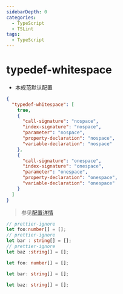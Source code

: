 ```yaml
---
sidebarDepth: 0
categories:
  - TypeScript
  - TSLint
tags:
  - TypeScript
---
```


# typedef-whitespace

<Badge text="TSOnly" type="warn" vertical="middle" />
<Badge text="HasFixer" vertical="middle" />

- 本规范默认配置

```json
{
  "typedef-whitespace": [
    true,
    {
      "call-signature": "nospace",
      "index-signature": "nospace",
      "parameter": "nospace",
      "property-declaration": "nospace",
      "variable-declaration": "nospace"
    },
    {
      "call-signature": "onespace",
      "index-signature": "onespace",
      "parameter": "onespace",
      "property-declaration": "onespace",
      "variable-declaration": "onespace"
    }
  ]
}
```

> 参见[配置详情](https://palantir.github.io/tslint/rules/typedef-whitespace/)

<div class="code-style bad">

```ts
// prettier-ignore
let foo:number[] = [];
// prettier-ignore
let bar : string[] = [];
// prettier-ignore
let baz :string[] = [];
```

</div>
<div class="code-style good">

```ts
let foo: number[] = [];

let bar: string[] = [];

let baz: string[] = [];
```

</div>
